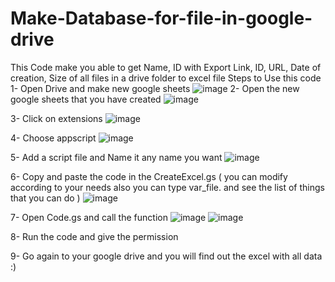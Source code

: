 # Make-Database-for-file-in-google-drive
This Code make you able to get Name, ID with Export Link, ID, URL, Date of creation, Size of all files in a drive folder to excel file
Steps to Use this code 
1- Open Drive and make new google sheets
![image](https://user-images.githubusercontent.com/94936068/230806980-fde7156a-e637-4161-b8f4-d52b82df9e5a.png)
2- Open the new google sheets that you have created
![image](https://user-images.githubusercontent.com/94936068/230807008-b888c5bd-07cd-4ec0-9d7c-6cc44a9b495f.png)

3- Click on extensions
![image](https://user-images.githubusercontent.com/94936068/230807042-442a1835-4a48-4d87-be4c-869dc69fcef4.png)

4- Choose appscript
![image](https://user-images.githubusercontent.com/94936068/230807093-f839fb3b-e137-4a55-8416-3519e8590366.png)

5- Add a script file and Name it any name you want
![image](https://user-images.githubusercontent.com/94936068/230807220-339c506d-16e6-450b-a3b7-8169b2b18e9a.png)

6- Copy and paste the code in the CreateExcel.gs ( you can modify according to your needs also you can type var_file. and see the list of things that you can do )
![image](https://user-images.githubusercontent.com/94936068/230807318-88460a69-1ba4-4f08-bda4-f34eedf0e23a.png)

7- Open Code.gs and call the function
![image](https://user-images.githubusercontent.com/94936068/230807382-e1824c65-2289-417b-8945-4a9861d16a1a.png)
![image](https://user-images.githubusercontent.com/94936068/230807432-f71b0720-6dcc-4de5-bc54-3e9e6d7682c5.png)

8- Run the code and give the permission

9- Go again to your google drive and you will find out the excel with all data :)
